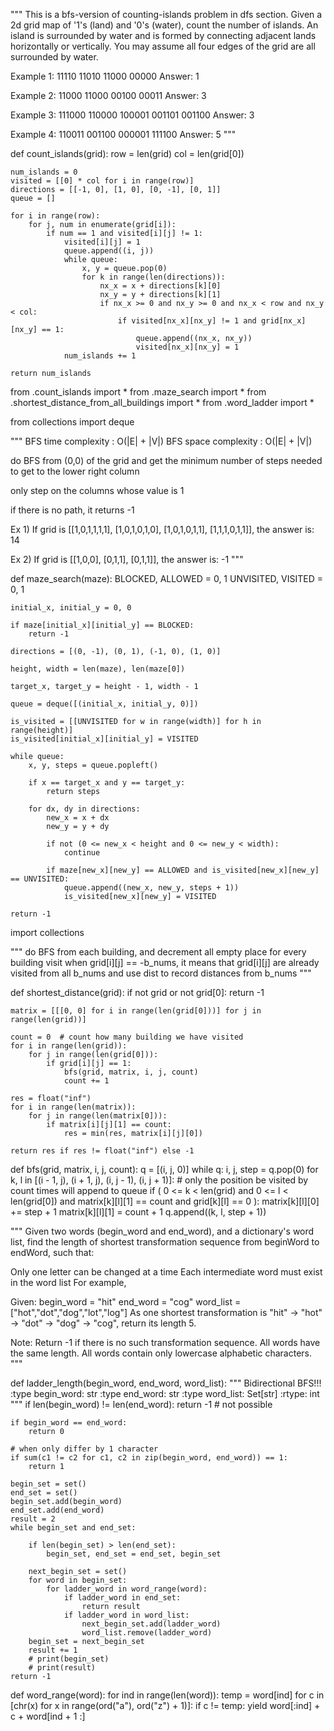 """
This is a bfs-version of counting-islands problem in dfs section.
Given a 2d grid map of '1's (land) and '0's (water),
count the number of islands.
An island is surrounded by water and is formed by
connecting adjacent lands horizontally or vertically.
You may assume all four edges of the grid are all surrounded by water.

Example 1:
11110
11010
11000
00000
Answer: 1

Example 2:
11000
11000
00100
00011
Answer: 3

Example 3:
111000
110000
100001
001101
001100
Answer: 3

Example 4:
110011
001100
000001
111100
Answer: 5
"""


def count_islands(grid):
    row = len(grid)
    col = len(grid[0])

    num_islands = 0
    visited = [[0] * col for i in range(row)]
    directions = [[-1, 0], [1, 0], [0, -1], [0, 1]]
    queue = []

    for i in range(row):
        for j, num in enumerate(grid[i]):
            if num == 1 and visited[i][j] != 1:
                visited[i][j] = 1
                queue.append((i, j))
                while queue:
                    x, y = queue.pop(0)
                    for k in range(len(directions)):
                        nx_x = x + directions[k][0]
                        nx_y = y + directions[k][1]
                        if nx_x >= 0 and nx_y >= 0 and nx_x < row and nx_y < col:
                            if visited[nx_x][nx_y] != 1 and grid[nx_x][nx_y] == 1:
                                queue.append((nx_x, nx_y))
                                visited[nx_x][nx_y] = 1
                num_islands += 1

    return num_islands

from .count_islands import *
from .maze_search import *
from .shortest_distance_from_all_buildings import *
from .word_ladder import *

from collections import deque

"""
BFS time complexity : O(|E| + |V|)
BFS space complexity : O(|E| + |V|)

do BFS from (0,0) of the grid and get the minimum number of steps needed to get to the lower right column

only step on the columns whose value is 1

if there is no path, it returns -1

Ex 1)
If grid is
[[1,0,1,1,1,1],
 [1,0,1,0,1,0],
 [1,0,1,0,1,1],
 [1,1,1,0,1,1]], 
the answer is: 14

Ex 2)
If grid is
[[1,0,0],
 [0,1,1],
 [0,1,1]], 
the answer is: -1
"""


def maze_search(maze):
    BLOCKED, ALLOWED = 0, 1
    UNVISITED, VISITED = 0, 1

    initial_x, initial_y = 0, 0

    if maze[initial_x][initial_y] == BLOCKED:
        return -1

    directions = [(0, -1), (0, 1), (-1, 0), (1, 0)]

    height, width = len(maze), len(maze[0])

    target_x, target_y = height - 1, width - 1

    queue = deque([(initial_x, initial_y, 0)])

    is_visited = [[UNVISITED for w in range(width)] for h in range(height)]
    is_visited[initial_x][initial_y] = VISITED

    while queue:
        x, y, steps = queue.popleft()

        if x == target_x and y == target_y:
            return steps

        for dx, dy in directions:
            new_x = x + dx
            new_y = y + dy

            if not (0 <= new_x < height and 0 <= new_y < width):
                continue

            if maze[new_x][new_y] == ALLOWED and is_visited[new_x][new_y] == UNVISITED:
                queue.append((new_x, new_y, steps + 1))
                is_visited[new_x][new_y] = VISITED

    return -1

import collections

"""
do BFS from each building, and decrement all empty place for every building visit
when grid[i][j] == -b_nums, it means that grid[i][j] are already visited from all b_nums
and use dist to record distances from b_nums
"""


def shortest_distance(grid):
    if not grid or not grid[0]:
        return -1

    matrix = [[[0, 0] for i in range(len(grid[0]))] for j in range(len(grid))]

    count = 0  # count how many building we have visited
    for i in range(len(grid)):
        for j in range(len(grid[0])):
            if grid[i][j] == 1:
                bfs(grid, matrix, i, j, count)
                count += 1

    res = float("inf")
    for i in range(len(matrix)):
        for j in range(len(matrix[0])):
            if matrix[i][j][1] == count:
                res = min(res, matrix[i][j][0])

    return res if res != float("inf") else -1


def bfs(grid, matrix, i, j, count):
    q = [(i, j, 0)]
    while q:
        i, j, step = q.pop(0)
        for k, l in [(i - 1, j), (i + 1, j), (i, j - 1), (i, j + 1)]:
            # only the position be visited by count times will append to queue
            if (
                0 <= k < len(grid)
                and 0 <= l < len(grid[0])
                and matrix[k][l][1] == count
                and grid[k][l] == 0
            ):
                matrix[k][l][0] += step + 1
                matrix[k][l][1] = count + 1
                q.append((k, l, step + 1))

"""
Given two words (begin_word and end_word), and a dictionary's word list,
find the length of shortest transformation sequence
from beginWord to endWord, such that:

Only one letter can be changed at a time
Each intermediate word must exist in the word list
For example,

Given:
begin_word = "hit"
end_word = "cog"
word_list = ["hot","dot","dog","lot","log"]
As one shortest transformation is "hit" -> "hot" -> "dot" -> "dog" -> "cog",
return its length 5.

Note:
Return -1 if there is no such transformation sequence.
All words have the same length.
All words contain only lowercase alphabetic characters.
"""


def ladder_length(begin_word, end_word, word_list):
    """
    Bidirectional BFS!!!
    :type begin_word: str
    :type end_word: str
    :type word_list: Set[str]
    :rtype: int
    """
    if len(begin_word) != len(end_word):
        return -1  # not possible

    if begin_word == end_word:
        return 0

    # when only differ by 1 character
    if sum(c1 != c2 for c1, c2 in zip(begin_word, end_word)) == 1:
        return 1

    begin_set = set()
    end_set = set()
    begin_set.add(begin_word)
    end_set.add(end_word)
    result = 2
    while begin_set and end_set:

        if len(begin_set) > len(end_set):
            begin_set, end_set = end_set, begin_set

        next_begin_set = set()
        for word in begin_set:
            for ladder_word in word_range(word):
                if ladder_word in end_set:
                    return result
                if ladder_word in word_list:
                    next_begin_set.add(ladder_word)
                    word_list.remove(ladder_word)
        begin_set = next_begin_set
        result += 1
        # print(begin_set)
        # print(result)
    return -1


def word_range(word):
    for ind in range(len(word)):
        temp = word[ind]
        for c in [chr(x) for x in range(ord("a"), ord("z") + 1)]:
            if c != temp:
                yield word[:ind] + c + word[ind + 1 :]

